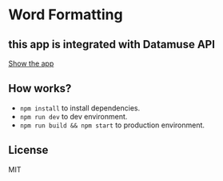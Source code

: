 # Word Formatting

## this app is integrated with Datamuse API

[Show the app](https://ae-frontend-texteditor-reactjs-skeleton.sotodario3.now.sh/)

## How works?

* `npm install` to install dependencies.
* `npm run dev` to dev environment.
* `npm run build && npm start` to production environment.

## License

MIT
